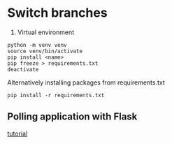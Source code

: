 # Switch branches

1. Virtual environment

```shell
python -m venv venv
source venv/bin/activate
pip install <name>
pip freeze > requirements.txt
deactivate
```

Alternatively installing packages from requirements.txt

```shell
pip install -r requirements.txt
```

## Polling application with Flask

[tutorial](https://www.youtube.com/watch?v=L5pszofCkCw&list=WL&index=7)
